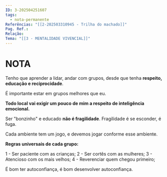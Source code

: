 ```yaml
---
ID: 3-202504251607
tags:
  - nota-permanente
Referências: "[[2-202503310945 - Trilha do machado]]"
Pag. Ref.: 
Relação: 
Tema: "[[3 - MENTALIDADE VIVENCIAL]]"
---
```

# NOTA 

Tenho que aprender a lidar, andar com grupos, desde que tenha **respeito, educação e reciprocidade**.

É importante estar em grupos melhores que eu.

**Todo local vai exigir um pouco de mim a respeito de inteligência emocional.**

Ser "bonzinho" e educado **não é fragilidade**. Fragilidade é se esconder, é fuga.

Cada ambiente tem um jogo, e devemos jogar conforme esse ambiente.

**Regras universais de cada grupo:**

1 - Ser paciente com as crianças;
2 - Ser cortês com as mulheres;
3 - Atencioso com os mais velhos;
4 - Reverenciar quem chegou primeiro;

É bom ter autoconfiança, é bom desenvolver autoconfiança.





